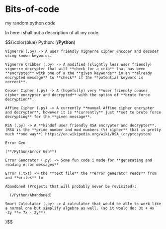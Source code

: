 # Bits-of-code
my random python code

In here i shall put a description of all my code.


$${\color{blue}
  Python:
  (**/Python**)
    
    


    Vignerre (.py) -> A user friendly Vignerre cipher encoder and decoder using known keywords.

    Vignerre Cribber (.py) -> A modified (slightly less user friendly) vignerre decrypter that will **check for a crib** that has been **encrypted** with one of a the **given keywords** in an **already encrypted message** to **check** if the **potential keyword is correct**.
  
    Ceaser Cipher (.py) -> A (hopefully) very **user friendly ceaser cipher encrypter and decrypted** with the option of **brute force decryption**.

    Affine Cipher (.py) -> A currently **manual Affine cipher encrypter and decrypter**, however it is **currently** just **set to brute force decrypting** for the **given message**.

    RSA (.py) -> A **kindof user friendly RSA encrypter and decrypter**. (RSA is the **prime number and mod numbers (%) cipher** that is pretty much **one way**) https://en.wikipedia.org/wiki/RSA_(cryptosystem)

    Error Gen

    (**/Python/Error Gen**)
    
    Error Genorator (.py) -> Some fun code i made for **generating and reading error messages**

    Error (.txt) -> the **text file** the **error generator reads** from and **writes** to
    
    Abandoned (Projects that will probably never be revisited):
    
      (/Python/Abandoned)
    
    Smart Calculator (.py) -> A calculator that would be able to work like a normal one but simplify algebra as well. (so it would do: 3x + 4x -2y **= 7x - 2y**)
}$$